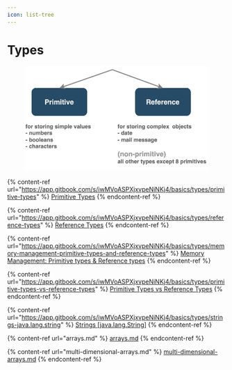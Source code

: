 ```yaml
---
icon: list-tree
---
```


# Types

<figure><img src="../../.gitbook/assets/java-types.png" alt="" width="563"><figcaption></figcaption></figure>

{% content-ref url="https://app.gitbook.com/s/iwMVoASPXjxvpeNiNKj4/basics/types/primitive-types" %}
[Primitive Types](https://app.gitbook.com/s/iwMVoASPXjxvpeNiNKj4/basics/types/primitive-types)
{% endcontent-ref %}

{% content-ref url="https://app.gitbook.com/s/iwMVoASPXjxvpeNiNKj4/basics/types/reference-types" %}
[Reference Types](https://app.gitbook.com/s/iwMVoASPXjxvpeNiNKj4/basics/types/reference-types)
{% endcontent-ref %}

{% content-ref url="https://app.gitbook.com/s/iwMVoASPXjxvpeNiNKj4/basics/types/memory-management-primitive-types-and-reference-types" %}
[Memory Management: Primitive types & Reference types](https://app.gitbook.com/s/iwMVoASPXjxvpeNiNKj4/basics/types/memory-management-primitive-types-and-reference-types)
{% endcontent-ref %}

{% content-ref url="https://app.gitbook.com/s/iwMVoASPXjxvpeNiNKj4/basics/types/primitive-types-vs-reference-types" %}
[Primitive Types vs Reference Types](https://app.gitbook.com/s/iwMVoASPXjxvpeNiNKj4/basics/types/primitive-types-vs-reference-types)
{% endcontent-ref %}

{% content-ref url="https://app.gitbook.com/s/iwMVoASPXjxvpeNiNKj4/basics/types/strings-java.lang.string" %}
[Strings \[java.lang.String\]](https://app.gitbook.com/s/iwMVoASPXjxvpeNiNKj4/basics/types/strings-java.lang.string)
{% endcontent-ref %}

{% content-ref url="arrays.md" %}
[arrays.md](arrays.md)
{% endcontent-ref %}

{% content-ref url="multi-dimensional-arrays.md" %}
[multi-dimensional-arrays.md](multi-dimensional-arrays.md)
{% endcontent-ref %}





